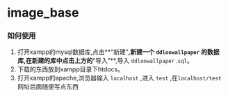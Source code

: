 # image_base

### 如何使用

1. 打开xampp的mysql数据库,点击**“新建”**,新建一个 `ddloowallpaper` 的数据库,在新建的库中点击上方的**“导入”**,导入 `ddloowallpaper.sql`。
2. 下载的东西放到xampp目录下htdocs。
3. 打开xampp的apache,浏览器输入 `localhost` ,进入 `test` ,在`localhost/test`网址后面随便写点东西
